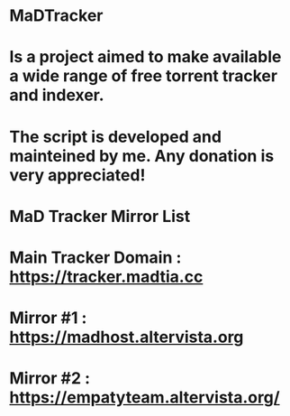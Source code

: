 # MaDTracker
# Is a project aimed to make available a wide range of free torrent tracker and indexer. 
# The script is developed and mainteined by me. Any donation is very appreciated!
# MaD Tracker Mirror List
# Main Tracker Domain : https://tracker.madtia.cc
# Mirror #1 : https://madhost.altervista.org
# Mirror #2 : https://empatyteam.altervista.org/

